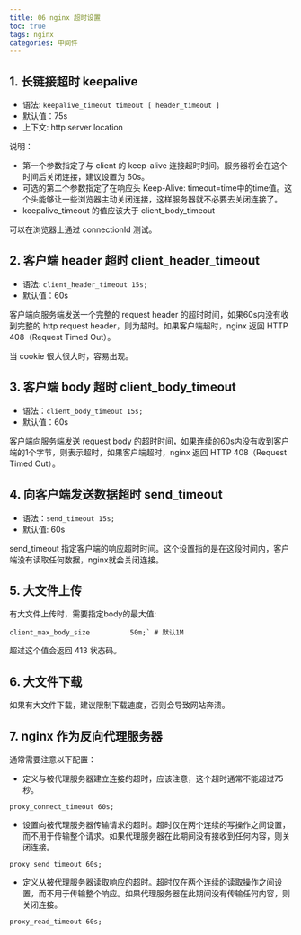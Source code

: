 ```yaml
---
title: 06 nginx 超时设置
toc: true
tags: nginx
categories: 中间件
---
```


## 1. 长链接超时 keepalive
- 语法: `keepalive_timeout timeout [ header_timeout ]`
- 默认值：75s
- 上下文: http server location

说明：

- 第一个参数指定了与 client 的 keep-alive 连接超时时间。服务器将会在这个时间后关闭连接，建议设置为 60s。
- 可选的第二个参数指定了在响应头 Keep-Alive: timeout=time中的time值。这个头能够让一些浏览器主动关闭连接，这样服务器就不必要去关闭连接了。
- keepalive_timeout 的值应该大于 client_body_timeout

可以在浏览器上通过 connectionId 测试。

## 2. 客户端 header 超时 client_header_timeout

- 语法: `client_header_timeout 15s;`
- 默认值：60s

客户端向服务端发送一个完整的 request header 的超时时间，如果60s内没有收到完整的 http request header，则为超时。如果客户端超时，nginx 返回 HTTP 408（Request Timed Out）。

当 cookie 很大很大时，容易出现。

## 3. 客户端 body 超时 client_body_timeout

- 语法：`client_body_timeout 15s;`
- 默认值：60s

客户端向服务端发送 request body 的超时时间，如果连续的60s内没有收到客户端的1个字节，则表示超时，如果客户端超时，nginx 返回 HTTP 408（Request Timed Out）。

## 4. 向客户端发送数据超时 send_timeout

- 语法：`send_timeout 15s;`
- 默认值: 60s

send_timeout 指定客户端的响应超时时间。这个设置指的是在这段时间内，客户端没有读取任何数据，nginx就会关闭连接。

## 5. 大文件上传
有大文件上传时，需要指定body的最大值:
```nginx
client_max_body_size          50m;` # 默认1M
```

超过这个值会返回 413 状态码。

## 6. 大文件下载
如果有大文件下载，建议限制下载速度，否则会导致网站奔溃。

## 7. nginx 作为反向代理服务器
通常需要注意以下配置：

- 定义与被代理服务器建立连接的超时，应该注意，这个超时通常不能超过75秒。
```nginx
proxy_connect_timeout 60s;
```

- 设置向被代理服务器传输请求的超时。超时仅在两个连续的写操作之间设置，而不用于传输整个请求。如果代理服务器在此期间没有接收到任何内容，则关闭连接。
```nginx
proxy_send_timeout 60s;
```

- 定义从被代理服务器读取响应的超时。超时仅在两个连续的读取操作之间设置，而不用于传输整个响应。如果代理服务器在此期间没有传输任何内容，则关闭连接。
```nginx
proxy_read_timeout 60s;
```
